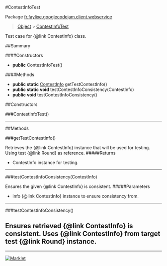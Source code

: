 #ContestInfoTest

Package [fr.faylixe.googlecodejam.client.webservice](README.md)<br>
> [Object](../../../../ava/lang/Object.md) > [ContestInfoTest](ContestInfoTest.md)

Test case for {@link ContestInfo} class.

##Summary

####Constructors

* **public** ContestInfoTest()

####Methods

* **public static** [ContestInfo](ContestInfo.md) getTestContestInfo()
* **public static** **void** testContestInfoConsistency(ContestInfo)
* **public** **void** testContestInfoConsistency()


##Constructors

###ContestInfoTest()



---

##Methods

###getTestContestInfo()


Retrieves the {@link ContestInfo} instance
 that will be used for testing. Using
 test {@link Round} as reference.
#####Returns


* ContestInfo instance for testing.

---
###testContestInfoConsistency(ContestInfo)


Ensures the given {@link ContestInfo} is
 consistent.
#####Parameters


* info {@link ContestInfo} instance to ensure consistency from.

---
###testContestInfoConsistency()


Ensures retrieved {@link ContestInfo} is
 consistent. Uses {@link ContestInfo} from
 target test {@link Round} instance.
---
---
[![Marklet](https://img.shields.io/badge/Generated%20by-Marklet-green.svg)](https://github.com/Faylixe/marklet)